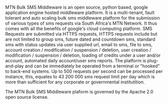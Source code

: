 MTN Bulk SMS Middleware is an open source, python based, google application engine hosted middleware platform. It is a multi-tenant, fault tolerant and auto scaling bulk sms middleware platform for the submission of various types of sms requests via South Africa's MTN Network. It thus comes with all the benefits of google's cloud computing platform. SMS Requests are submitted via HTTPS requests, HTTPS requests include but are not limited to group sms, future dated and countdown sms, standard sms with status updates via user supplied url, email to sms, file to sms, account creation / modification / suspension / deletion, user creation / modification / suspension / deletion, loading of credits under a user and/or account, automated daily account/user sms reports. The platform is plug-and-play and can be immediately be operated from a terminal or "hooked" to back-end systems. Up to 500 requests per second can be processed per instance, this, equates to 43 200 000 sms request limit per day which is more than sufficient for any corporate or governmental institutition.

The MTN Bulk SMS Middleware plaform is governed by the Apache 2.0 open source license.